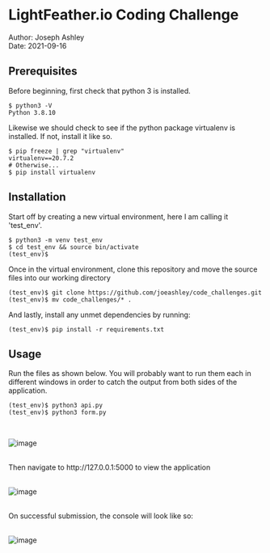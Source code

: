 # LightFeather.io Coding Challenge 
Author: Joseph Ashley <br>
Date: 2021-09-16 

## Prerequisites
Before beginning, first check that python 3 is installed.
```
$ python3 -V
Python 3.8.10
```
Likewise we should check to see if the python package virtualenv is installed. If not, install it like so.
```
$ pip freeze | grep "virtualenv"
virtualenv==20.7.2
# Otherwise...
$ pip install virtualenv
```

## Installation
Start off by creating a new virtual environment, here I am calling it 'test_env'.
```
$ python3 -m venv test_env
$ cd test_env && source bin/activate
(test_env)$ 
```
Once in the virtual environment, clone this repository and move the source files into our working directory
```
(test_env)$ git clone https://github.com/joeashley/code_challenges.git
(test_env)$ mv code_challenges/* .
```
And lastly, install any unmet dependencies by running:
```
(test_env)$ pip install -r requirements.txt
```
## Usage
Run the files as shown below. You will probably want to run them each in different windows in order to catch the output from both sides of the application.
```
(test_env)$ python3 api.py
(test_env)$ python3 form.py
```
<br>

![image](https://user-images.githubusercontent.com/31110789/133693792-d355d3ce-0b89-4fdf-aecd-ca4b6d7f53a6.png)

<br>
Then navigate to http://127.0.0.1:5000 to view the application
<br><br>

![image](https://user-images.githubusercontent.com/31110789/133693256-ed746763-b3a3-4e44-afcb-6abee70622e5.png)

<br>
On successful submission, the console will look like so:
<br><br>

![image](https://user-images.githubusercontent.com/31110789/133693674-63ab49b1-f08a-4217-abc5-84883d073dfc.png)

<br>
